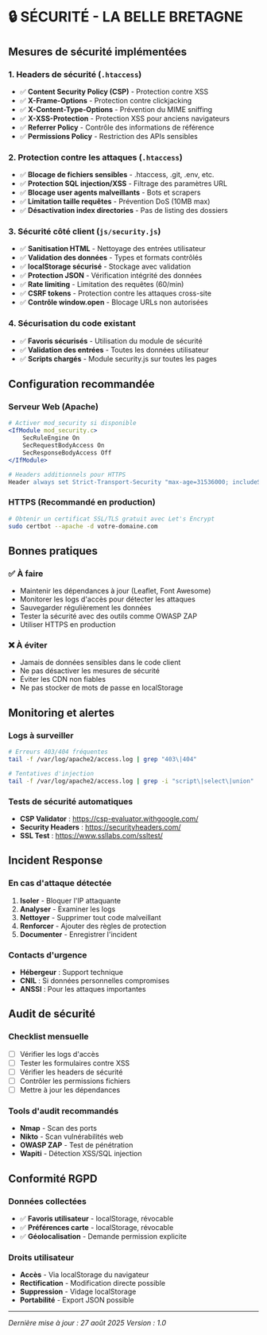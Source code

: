 # 🔒 SÉCURITÉ - LA BELLE BRETAGNE

## Mesures de sécurité implémentées

### 1. **Headers de sécurité** (`.htaccess`)
- ✅ **Content Security Policy (CSP)** - Protection contre XSS
- ✅ **X-Frame-Options** - Protection contre clickjacking
- ✅ **X-Content-Type-Options** - Prévention du MIME sniffing
- ✅ **X-XSS-Protection** - Protection XSS pour anciens navigateurs
- ✅ **Referrer Policy** - Contrôle des informations de référence
- ✅ **Permissions Policy** - Restriction des APIs sensibles

### 2. **Protection contre les attaques** (`.htaccess`)
- ✅ **Blocage de fichiers sensibles** - .htaccess, .git, .env, etc.
- ✅ **Protection SQL injection/XSS** - Filtrage des paramètres URL
- ✅ **Blocage user agents malveillants** - Bots et scrapers
- ✅ **Limitation taille requêtes** - Prévention DoS (10MB max)
- ✅ **Désactivation index directories** - Pas de listing des dossiers

### 3. **Sécurité côté client** (`js/security.js`)
- ✅ **Sanitisation HTML** - Nettoyage des entrées utilisateur
- ✅ **Validation des données** - Types et formats contrôlés
- ✅ **localStorage sécurisé** - Stockage avec validation
- ✅ **Protection JSON** - Vérification intégrité des données
- ✅ **Rate limiting** - Limitation des requêtes (60/min)
- ✅ **CSRF tokens** - Protection contre les attaques cross-site
- ✅ **Contrôle window.open** - Blocage URLs non autorisées

### 4. **Sécurisation du code existant**
- ✅ **Favoris sécurisés** - Utilisation du module de sécurité
- ✅ **Validation des entrées** - Toutes les données utilisateur
- ✅ **Scripts chargés** - Module security.js sur toutes les pages

## Configuration recommandée

### Serveur Web (Apache)
```apache
# Activer mod_security si disponible
<IfModule mod_security.c>
    SecRuleEngine On
    SecRequestBodyAccess On
    SecResponseBodyAccess Off
</IfModule>

# Headers additionnels pour HTTPS
Header always set Strict-Transport-Security "max-age=31536000; includeSubDomains; preload"
```

### HTTPS (Recommandé en production)
```bash
# Obtenir un certificat SSL/TLS gratuit avec Let's Encrypt
sudo certbot --apache -d votre-domaine.com
```

## Bonnes pratiques

### ✅ **À faire**
- Maintenir les dépendances à jour (Leaflet, Font Awesome)
- Monitorer les logs d'accès pour détecter les attaques
- Sauvegarder régulièrement les données
- Tester la sécurité avec des outils comme OWASP ZAP
- Utiliser HTTPS en production

### ❌ **À éviter**
- Jamais de données sensibles dans le code client
- Ne pas désactiver les mesures de sécurité
- Éviter les CDN non fiables
- Ne pas stocker de mots de passe en localStorage

## Monitoring et alertes

### Logs à surveiller
```bash
# Erreurs 403/404 fréquentes
tail -f /var/log/apache2/access.log | grep "403\|404"

# Tentatives d'injection
tail -f /var/log/apache2/access.log | grep -i "script\|select\|union"
```

### Tests de sécurité automatiques
- **CSP Validator** : https://csp-evaluator.withgoogle.com/
- **Security Headers** : https://securityheaders.com/
- **SSL Test** : https://www.ssllabs.com/ssltest/

## Incident Response

### En cas d'attaque détectée
1. **Isoler** - Bloquer l'IP attaquante
2. **Analyser** - Examiner les logs
3. **Nettoyer** - Supprimer tout code malveillant
4. **Renforcer** - Ajouter des règles de protection
5. **Documenter** - Enregistrer l'incident

### Contacts d'urgence
- **Hébergeur** : Support technique
- **CNIL** : Si données personnelles compromises
- **ANSSI** : Pour les attaques importantes

## Audit de sécurité

### Checklist mensuelle
- [ ] Vérifier les logs d'accès
- [ ] Tester les formulaires contre XSS
- [ ] Vérifier les headers de sécurité
- [ ] Contrôler les permissions fichiers
- [ ] Mettre à jour les dépendances

### Tools d'audit recommandés
- **Nmap** - Scan des ports
- **Nikto** - Scan vulnérabilités web
- **OWASP ZAP** - Test de pénétration
- **Wapiti** - Détection XSS/SQL injection

## Conformité RGPD

### Données collectées
- ✅ **Favoris utilisateur** - localStorage, révocable
- ✅ **Préférences carte** - localStorage, révocable
- ✅ **Géolocalisation** - Demande permission explicite

### Droits utilisateur
- **Accès** - Via localStorage du navigateur
- **Rectification** - Modification directe possible
- **Suppression** - Vidage localStorage
- **Portabilité** - Export JSON possible

---

*Dernière mise à jour : 27 août 2025*
*Version : 1.0*
